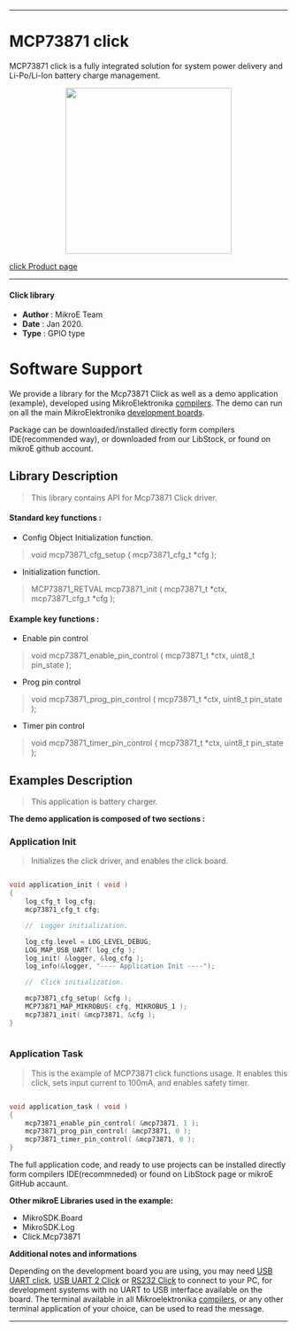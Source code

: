 
---
# MCP73871 click

MCP73871 click is a fully integrated solution for system power delivery and Li-Po/Li-Ion battery charge management.

<p align="center">
  <img src="https://download.mikroe.com/images/click_for_ide/mcp73871_click.png" height=300px>
</p>

[click Product page](https://www.mikroe.com/mcp73871-click)

---


#### Click library 

- **Author**        : MikroE Team
- **Date**          : Jan 2020.
- **Type**          : GPIO type


# Software Support

We provide a library for the Mcp73871 Click 
as well as a demo application (example), developed using MikroElektronika 
[compilers](https://shop.mikroe.com/compilers). 
The demo can run on all the main MikroElektronika [development boards](https://shop.mikroe.com/development-boards).

Package can be downloaded/installed directly form compilers IDE(recommended way), or downloaded from our LibStock, or found on mikroE github account. 

## Library Description

> This library contains API for Mcp73871 Click driver.

#### Standard key functions :

- Config Object Initialization function.
> void mcp73871_cfg_setup ( mcp73871_cfg_t *cfg ); 
 
- Initialization function.
> MCP73871_RETVAL mcp73871_init ( mcp73871_t *ctx, mcp73871_cfg_t *cfg );

#### Example key functions :

- Enable pin control
> void mcp73871_enable_pin_control ( mcp73871_t *ctx, uint8_t pin_state );
 
- Prog pin control
> void mcp73871_prog_pin_control ( mcp73871_t *ctx, uint8_t pin_state );

- Timer pin control
> void mcp73871_timer_pin_control ( mcp73871_t *ctx, uint8_t pin_state );

## Examples Description

> This application is battery charger.

**The demo application is composed of two sections :**

### Application Init 

> Initializes the click driver, and enables the click board.

```c

void application_init ( void )
{
    log_cfg_t log_cfg;
    mcp73871_cfg_t cfg;

    //  Logger initialization.

    log_cfg.level = LOG_LEVEL_DEBUG;
    LOG_MAP_USB_UART( log_cfg );
    log_init( &logger, &log_cfg );
    log_info(&logger, "---- Application Init ----");

    //  Click initialization.

    mcp73871_cfg_setup( &cfg );
    MCP73871_MAP_MIKROBUS( cfg, MIKROBUS_1 );
    mcp73871_init( &mcp73871, &cfg );
}
  
```

### Application Task

> This is the example of MCP73871 click functions usage.
> It enables this click, sets input current to 100mA, 
> and enables safety timer.

```c

void application_task ( void )
{
    mcp73871_enable_pin_control( &mcp73871, 1 );
    mcp73871_prog_pin_control( &mcp73871, 0 );
    mcp73871_timer_pin_control( &mcp73871, 0 );
} 

```

The full application code, and ready to use projects can be  installed directly form compilers IDE(recommneded) or found on LibStock page or mikroE GitHub accaunt.

**Other mikroE Libraries used in the example:** 

- MikroSDK.Board
- MikroSDK.Log
- Click.Mcp73871

**Additional notes and informations**

Depending on the development board you are using, you may need 
[USB UART click](https://shop.mikroe.com/usb-uart-click), 
[USB UART 2 Click](https://shop.mikroe.com/usb-uart-2-click) or 
[RS232 Click](https://shop.mikroe.com/rs232-click) to connect to your PC, for 
development systems with no UART to USB interface available on the board. The 
terminal available in all Mikroelektronika 
[compilers](https://shop.mikroe.com/compilers), or any other terminal application 
of your choice, can be used to read the message.



---
